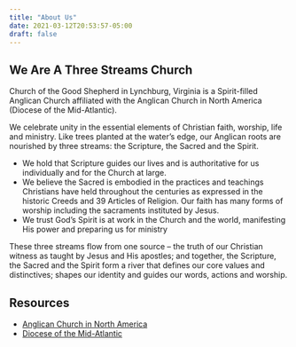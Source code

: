 ```yaml
---
title: "About Us"
date: 2021-03-12T20:53:57-05:00
draft: false
---
```


## We Are A Three Streams Church

Church of the Good Shepherd in Lynchburg, Virginia is a Spirit-filled Anglican Church affiliated with the Anglican Church in North America (Diocese of the Mid-Atlantic).

We celebrate unity in the essential elements of Christian faith, worship, life and ministry. Like trees planted at the water’s edge, our Anglican roots are nourished by three streams: the Scripture, the Sacred and the Spirit.

- We hold that Scripture guides our lives and is authoritative for us individually and for the Church at large.
- We believe the Sacred is embodied in the practices and teachings Christians have held throughout the centuries as expressed in the historic Creeds and 39 Articles of Religion. Our faith has many forms of worship including the sacraments instituted by Jesus.
- We trust God’s Spirit is at work in the Church and the world, manifesting His power and preparing us for ministry

These three streams flow from one source – the truth of our Christian witness as taught by Jesus and His apostles; and together, the Scripture, the Sacred and the Spirit form a river that defines our core values and distinctives; shapes our identity and guides our words, actions and worship.

## Resources
- [Anglican Church in North America](https://anglicanchurch.net)
- [Diocese of the Mid-Atlantic](https://anglicandoma.org)
